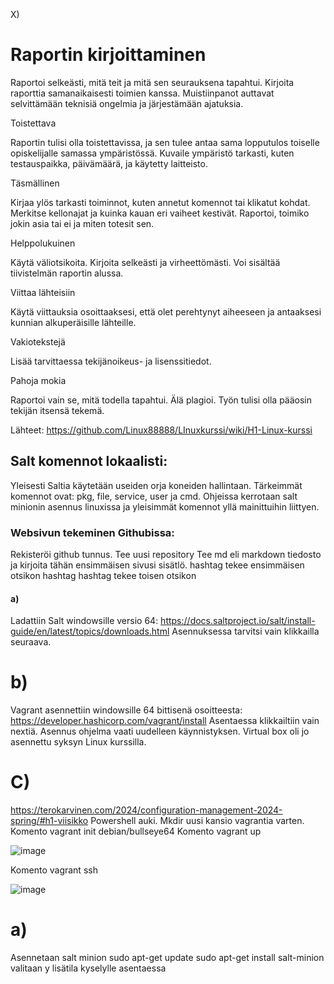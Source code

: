 

X)

# Raportin kirjoittaminen

Raportoi selkeästi, mitä teit ja mitä sen seurauksena tapahtui. Kirjoita raporttia samanaikaisesti toimien kanssa. Muistiinpanot auttavat selvittämään teknisiä ongelmia ja järjestämään ajatuksia.

Toistettava

Raportin tulisi olla toistettavissa, ja sen tulee antaa sama lopputulos toiselle opiskelijalle samassa ympäristössä. Kuvaile ympäristö tarkasti, kuten testauspaikka, päivämäärä, ja käytetty laitteisto.

Täsmällinen

Kirjaa ylös tarkasti toiminnot, kuten annetut komennot tai klikatut kohdat. Merkitse kellonajat ja kuinka kauan eri vaiheet kestivät. Raportoi, toimiko jokin asia tai ei ja miten totesit sen.

Helppolukuinen

Käytä väliotsikoita. Kirjoita selkeästi ja virheettömästi. Voi sisältää tiivistelmän raportin alussa.

Viittaa lähteisiin

Käytä viittauksia osoittaaksesi, että olet perehtynyt aiheeseen ja antaaksesi kunnian alkuperäisille lähteille.

Vakiotekstejä

Lisää tarvittaessa tekijänoikeus- ja lisenssitiedot.

Pahoja mokia

Raportoi vain se, mitä todella tapahtui. Älä plagioi. Työn tulisi olla pääosin tekijän itsensä tekemä.

Lähteet:
https://github.com/Linux88888/LInuxkurssi/wiki/H1-Linux-kurssi



## Salt komennot lokaalisti:

Yleisesti Saltia käytetään useiden orja koneiden hallintaan. 
Tärkeimmät komennot ovat: pkg, file, service, user ja cmd.
Ohjeissa kerrotaan salt minionin asennus linuxissa ja yleisimmät komennot yllä mainittuihin liittyen.


### Websivun tekeminen Githubissa:

Rekisteröi github tunnus.
Tee uusi repository
Tee md eli markdown tiedosto ja kirjoita tähän ensimmäisen sivusi sisätlö.
hashtag tekee ensimmäisen otsikon
hashtag hashtag tekee toisen otsikon 

#### a)
Ladattiin Salt windowsille versio 64: https://docs.saltproject.io/salt/install-guide/en/latest/topics/downloads.html
Asennuksessa tarvitsi vain klikkailla seuraava.

# b)
Vagrant asennettiin windowsille 64 bittisenä osoitteesta: https://developer.hashicorp.com/vagrant/install
Asentaessa klikkailtiin vain nextiä. Asennus ohjelma vaati uudelleen käynnistyksen.
Virtual box oli jo asennettu syksyn Linux kurssilla.

# C)
https://terokarvinen.com/2024/configuration-management-2024-spring/#h1-viisikko
Powershell auki. Mkdir uusi kansio vagrantia varten.
Komento vagrant init debian/bullseye64
Komento vagrant up

![image](https://github.com/Linux88888/Palvelintenhallinta/assets/143414956/8ce29b67-e079-4740-9ec1-770e5b58c00d)

Komento vagrant ssh

![image](https://github.com/Linux88888/Palvelintenhallinta/assets/143414956/6b438a4f-fa86-472e-849e-e17fa779c350)

# a)
Asennetaan salt minion
sudo apt-get update
sudo apt-get install salt-minion
valitaan y lisätila kyselylle asentaessa


